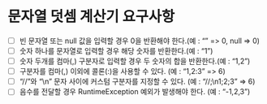 # 문자열 덧셈 계산기 요구사항

- [ ] 빈 문자열 또는 null 값을 입력할 경우 0을 반환해야 한다.(예 : “” => 0, null => 0) 
- [ ] 숫자 하나를 문자열로 입력할 경우 해당 숫자를 반환한다.(예 : “1”)
- [ ] 숫자 두개를 컴마(,) 구분자로 입력할 경우 두 숫자의 합을 반환한다.(예 : “1,2”)
- [ ] 구분자를 컴마(,) 이외에 콜론(:)을 사용할 수 있다. (예 : “1,2:3” => 6)
- [ ] “//”와 “\n” 문자 사이에 커스텀 구분자를 지정할 수 있다. (예 : “//;\n1;2;3” => 6)
- [ ] 음수를 전달할 경우 RuntimeException 예외가 발생해야 한다. (예 : “-1,2,3”)
